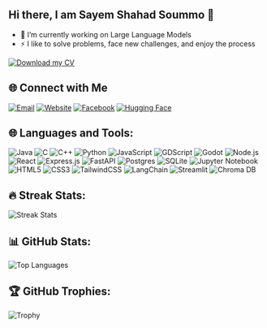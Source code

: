 ## Hi there, I am Sayem Shahad Soummo 👋
- 🌱 I’m currently working on Large Language Models
- ⚡ I like to solve problems, face new challenges, and enjoy the process

[![Download my CV](https://img.shields.io/badge/Download-PDF-blue?style=for-the-badge&logo=adobeacrobatreader&logoColor=white)](https://raw.githubusercontent.com/yourusername/yourrepo/main/assets/yourfile.pdf)

<!--
**hyadess/hyadess** is a ✨ _special_ ✨ repository because its `README.md` (this file) appears on your GitHub profile.

Here are some ideas to get you started:


- 🌱 I’m currently learning ...
- 👯 I’m looking to collaborate on ...
- 🤔 I’m looking for help with ...
- 💬 Ask me about ...
- 📫 How to reach me: ...
- 😄 Pronouns: ...
- ⚡ Fun fact: ...
-->

## 🌐 Connect with Me

[![Email](https://img.shields.io/badge/Email-D14836?style=for-the-badge&logo=gmail&logoColor=white)](mailto:kazi.reyazulhasan@gmail.com)
[![Website](https://img.shields.io/badge/Website-4285F4?style=for-the-badge&logo=googlechrome&logoColor=white)](https://kazireyazulhasan.com)
[![Facebook](https://img.shields.io/badge/Facebook-1877F2?style=for-the-badge&logo=facebook&logoColor=white)](https://facebook.com/your-profile)
[![Hugging Face](https://img.shields.io/badge/HuggingFace-FFB000?style=for-the-badge&logo=huggingface&logoColor=white)](https://huggingface.co/hyadess)




## 🌐 Languages and Tools:

![Java](https://img.shields.io/badge/Java-%23ED8B00.svg?style=for-the-badge&logo=java&logoColor=white)
![C](https://img.shields.io/badge/C-%2300599C.svg?style=for-the-badge&logo=c&logoColor=white)
![C++](https://img.shields.io/badge/C++-%2300599C.svg?style=for-the-badge&logo=c%2B%2B&logoColor=white)
![Python](https://img.shields.io/badge/Python-3670A0?style=for-the-badge&logo=python&logoColor=ffdd54)
![JavaScript](https://img.shields.io/badge/JavaScript-%23323330.svg?style=for-the-badge&logo=javascript&logoColor=%23F7DF1E)
![GDScript](https://img.shields.io/badge/GDScript-%23407888.svg?style=for-the-badge&logo=godot-engine&logoColor=white)
![Godot](https://img.shields.io/badge/Godot-3582C4?style=for-the-badge&logo=godot-engine&logoColor=white)
![Node.js](https://img.shields.io/badge/Node.js-339933?style=for-the-badge&logo=nodedotjs&logoColor=white)
![React](https://img.shields.io/badge/React-%2361DAFB.svg?style=for-the-badge&logo=react&logoColor=%2320232a)
![Express.js](https://img.shields.io/badge/Express.js-%23404d59.svg?style=for-the-badge&logo=express&logoColor=%2361DAFB)
![FastAPI](https://img.shields.io/badge/FastAPI-%2300C7B7.svg?style=for-the-badge&logo=fastapi&logoColor=white)
![Postgres](https://img.shields.io/badge/Postgres-%23336791.svg?style=for-the-badge&logo=postgresql&logoColor=white)
![SQLite](https://img.shields.io/badge/SQLite-%23003B57.svg?style=for-the-badge&logo=sqlite&logoColor=white)
![Jupyter Notebook](https://img.shields.io/badge/Jupyter-%23F37626.svg?style=for-the-badge&logo=jupyter&logoColor=white)
![HTML5](https://img.shields.io/badge/HTML5-%23E34F26.svg?style=for-the-badge&logo=html5&logoColor=white)
![CSS3](https://img.shields.io/badge/CSS3-%231572B6.svg?style=for-the-badge&logo=css3&logoColor=white)
![TailwindCSS](https://img.shields.io/badge/TailwindCSS-%2338B2AC.svg?style=for-the-badge&logo=tailwind-css&logoColor=white)
![LangChain](https://img.shields.io/badge/LangChain-%23F0F0F0.svg?style=for-the-badge&logo=langchain&logoColor=blue)
![Streamlit](https://img.shields.io/badge/Streamlit-%FF4B4B.svg?style=for-the-badge&logo=streamlit&logoColor=white)
![Chroma DB](https://img.shields.io/badge/ChromaDB-%230C8EDD.svg?style=for-the-badge&logo=databricks&logoColor=white)





## 🔥 Streak Stats:
![Streak Stats](https://streak-stats.demolab.com/?user=hyadess&theme=dark)



## 📊 GitHub Stats:
<!--![GitHub Stats](https://github-readme-stats.vercel.app/api?username=hyadess&show_icons=true&theme=dark&count_private=true) -->
![Top Languages](https://github-readme-stats.vercel.app/api/top-langs/?username=hyadess&layout=compact&theme=dark)



## 🏆 GitHub Trophies:
![Trophy](https://github-profile-trophy.vercel.app/?username=hyadess&theme=darkhub)
